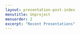 ```yaml
---
layout: presentation-post-index
menutitle: Unproject
menuorder: 2
excerpt: "Recent Presentations"
---
```

